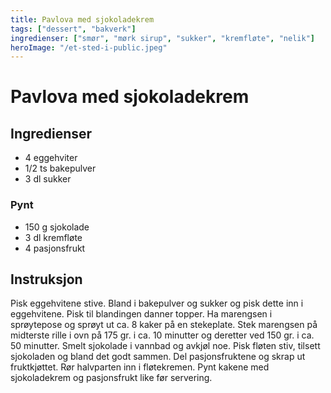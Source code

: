 ```yaml
---
title: Pavlova med sjokoladekrem
tags: ["dessert", "bakverk"]
ingredienser: ["smør", "mørk sirup", "sukker", "kremfløte", "nelik"]
heroImage: "/et-sted-i-public.jpeg"
---
```


# Pavlova med sjokoladekrem

## Ingredienser

- 4 eggehviter
- 1/2 ts bakepulver
- 3 dl sukker

### Pynt

- 150 g sjokolade
- 3 dl kremfløte
- 4 pasjonsfrukt

## Instruksjon

Pisk eggehvitene stive. Bland i bakepulver og sukker og pisk dette inn i eggehvitene. Pisk til blandingen danner topper. Ha marengsen i sprøytepose og sprøyt ut ca. 8 kaker på en stekeplate. Stek marengsen på midterste rille i ovn på 175 gr. i ca. 10 minutter og deretter ved 150 gr. i ca. 50 minutter. Smelt sjokolade i vannbad og avkjøl noe. Pisk fløten stiv, tilsett sjokoladen og bland det godt sammen. Del pasjonsfruktene og skrap ut fruktkjøttet. Rør halvparten inn i fløtekremen. Pynt kakene med sjokoladekrem og pasjonsfrukt like før servering.
